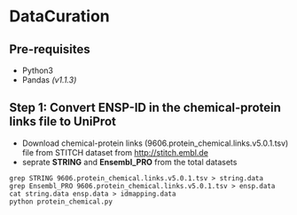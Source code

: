 # DataCuration

## Pre-requisites
* Python3
* Pandas *(v1.1.3)*

## Step 1: Convert ENSP-ID in the chemical-protein links file to UniProt

* Download chemical-protein links (9606.protein_chemical.links.v5.0.1.tsv) file from STITCH dataset from http://stitch.embl.de
* seprate **STRING** and **Ensembl_PRO** from the total datasets

```
grep STRING 9606.protein_chemical.links.v5.0.1.tsv > string.data
grep Ensembl_PRO 9606.protein_chemical.links.v5.0.1.tsv > ensp.data
cat string.data ensp.data > idmapping.data
python protein_chemical.py
```
